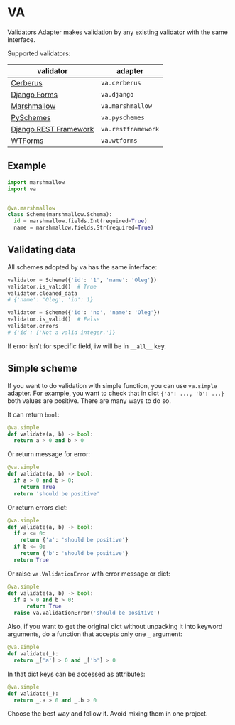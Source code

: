 # VA

Validators Adapter makes validation by any existing validator with the same interface.

Supported validators:

| validator | adapter |
| --------- | ------- |
| [Cerberus](http://docs.python-cerberus.org/en/stable/) | `va.cerberus` |
| [Django Forms](https://docs.djangoproject.com/en/2.2/topics/forms/) | `va.django` |
| [Marshmallow](https://marshmallow.readthedocs.io/en/stable/) | `va.marshmallow` |
| [PySchemes](https://github.com/spy16/pyschemes) | `va.pyschemes` |
| [Django REST Framework](https://www.django-rest-framework.org/) | `va.restframework` |
| [WTForms](https://wtforms.readthedocs.io/en/stable/) | `va.wtforms` |

## Example

```python
import marshmallow
import va


@va.marshmallow
class Scheme(marshmallow.Schema):
  id = marshmallow.fields.Int(required=True)
  name = marshmallow.fields.Str(required=True)
```

## Validating data

All schemes adopted by va has the same interface:

```python
validator = Scheme({'id': '1', 'name': 'Oleg'})
validator.is_valid()  # True
validator.cleaned_data
# {'name': 'Oleg', 'id': 1}

validator = Scheme({'id': 'no', 'name': 'Oleg'})
validator.is_valid()  # False
validator.errors
# {'id': ['Not a valid integer.']}
```

If error isn't for specific field, iw will be in `__all__` key.

## Simple scheme

If you want to do validation with simple function, you can use `va.simple` adapter. For example, you want to check that in dict `{'a': ..., 'b': ...}` both values are positive. There are many ways to do so.

It can return `bool`:

```python
@va.simple
def validate(a, b) -> bool:
  return a > 0 and b > 0
```

Or return message for error:

```python
@va.simple
def validate(a, b) -> bool:
  if a > 0 and b > 0:
    return True
  return 'should be positive'
```

Or return errors dict:

```python
@va.simple
def validate(a, b) -> bool:
  if a <= 0:
    return {'a': 'should be positive'}
  if b <= 0:
    return {'b': 'should be positive'}
  return True
```

Or raise `va.ValidationError` with error message or dict:

```python
@va.simple
def validate(a, b) -> bool:
  if a > 0 and b > 0:
      return True
  raise va.ValidationError('should be positive')
```

Also, if you want to get the original dict without unpacking it into keyword arguments, do a function that accepts only one `_` argument:

```python
@va.simple
def validate(_):
  return _['a'] > 0 and _['b'] > 0
```

In that dict keys can be accessed as attributes:

```python
@va.simple
def validate(_):
  return _.a > 0 and _.b > 0
```

Choose the best way and follow it. Avoid mixing them in one project.
